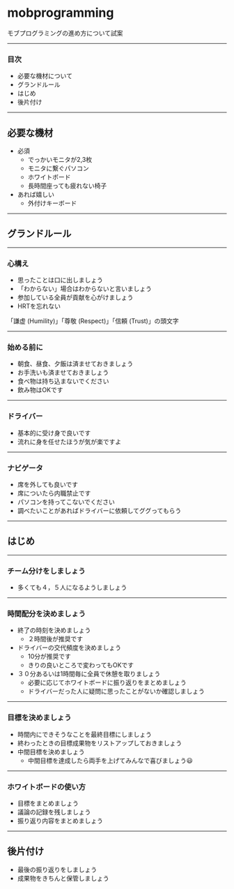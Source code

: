 # mobprogramming
モブプログラミングの進め方について試案

---

### 目次

- 必要な機材について
- グランドルール
- はじめ
- 後片付け

---

## 必要な機材

- 必須
  - でっかいモニタが2,3枚
  - モニタに繋ぐパソコン
  - ホワイトボード
  - 長時間座っても疲れない椅子
- あれば嬉しい
  - 外付けキーボード 

---

## グランドルール

--- 

### 心構え

- 思ったことは口に出しましょう
- 「わからない」場合はわからないと言いましょう
- 参加している全員が貢献を心がけましょう
- HRTを忘れない

「謙虚 (Humility)」「尊敬 (Respect)」「信頼 (Trust)」の頭文字

--- 

### 始める前に

- 朝食、昼食、夕飯は済ませておきましょう
- お手洗いも済ませておきましょう
- 食べ物は持ち込まないでください
- 飲み物はOKです

---

### ドライバー

- 基本的に受け身で良いです
- 流れに身を任せたほうが気が楽ですよ

---

### ナビゲータ

- 席を外しても良いです
- 席についたら内職禁止です
- パソコンを持ってこないでください
- 調べたいことがあればドライバーに依頼してググってもらう

---

## はじめ

--- 

### チーム分けをしましょう

- 多くても４，５人になるようしましょう

---

### 時間配分を決めましょう

- 終了の時刻を決めましょう
  - ２時間後が推奨です
- ドライバーの交代頻度を決めましょう
  - 10分が推奨です
  - きりの良いところで変わってもOKです
- ３０分あるいは1時間毎に全員で休憩を取りましょう
  - 必要に応じてホワイトボードに振り返りをまとめましょう
  - ドライバーだった人に疑問に思ったことがないか確認しましょう

---

### 目標を決めましょう

- 時間内にできそうなことを最終目標にしましょう
- 終わったときの目標成果物をリストアップしておきましょう
- 中間目標を決めましょう
  - 中間目標を達成したら両手を上げてみんなで喜びましょう😃

---

### ホワイトボードの使い方

- 目標をまとめましょう
- 議論の記録を残しましょう
- 振り返り内容をまとめましょう

---

## 後片付け

- 最後の振り返りをしましょう
- 成果物をきちんと保管しましょう
